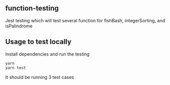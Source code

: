 ## function-testing

Jest testing which will test several function for fishBash, integerSorting, and isPalindrome


## Usage to test locally

Install dependencies and run the testing 

```
yarn
yarn test
```

It should be running 3 test cases



